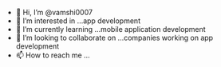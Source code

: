 - 👋 Hi, I’m @vamshi0007
- 👀 I’m interested in ...app development
- 🌱 I’m currently learning ...mobile application development
- 💞️ I’m looking to collaborate on ...companies working on app development
- 📫 How to reach me ...

<!---
vamshi0007/vamshi0007 is a ✨ special ✨ repository because its `README.md` (this file) appears on your GitHub profile.
You can click the Preview link to take a look at your changes.
--->
